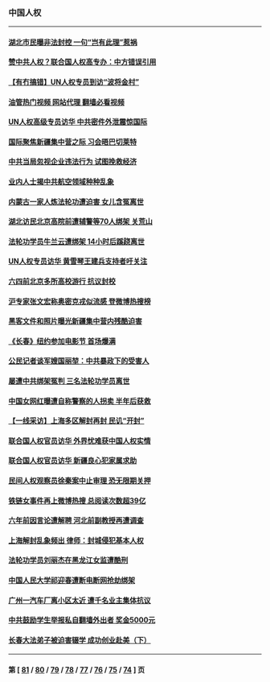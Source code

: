 ### 中国人权
---
#### [湖北市民曝非法封控 一句“岂有此理”惹祸](../../pages/ncid278/n13746925.md?05280445) 
#### [赞中共人权？联合国人权高专办：中方错误引用](../../pages/ncid278/n13745933.md?05280445) 
#### [【有冇搞错】UN人权专员到访“波将金村”](../../pages/ncid278/n13745359.md?05280445) 
#### [油管热门视频 网站代理 翻墙必看视频](http://209.222.30.114:81/youtube.html?05280445)
#### [UN人权高级专员访华 中共密件外泄震惊国际](../../pages/ncid278/n13745817.md?05280445) 
#### [国际聚焦新疆集中营之际 习会晤巴切莱特](../../pages/ncid278/n13745118.md?05280445) 
#### [中共当局忽视企业违法行为 试图挽救经济](../../pages/ncid278/n13745568.md?05280445) 
#### [业内人士揭中共航空领域种种乱象](../../pages/ncid278/n13745602.md?05280445) 
#### [内蒙古一家人炼法轮功遭迫害 女儿含冤离世](../../pages/ncid278/n13744475.md?05280445) 
#### [湖北访民北京高院前遭辅警等70人绑架 关荒山](../../pages/ncid278/n13745002.md?05280445) 
#### [法轮功学员牛兰云遭绑架 14小时后蹊跷离世](../../pages/ncid278/n13744926.md?05280445) 
#### [UN人权专员访华 黄雪琴王建兵支持者吁关注](../../pages/ncid278/n13744651.md?05280445) 
#### [六四前北京多所高校游行 抗议封校](../../pages/ncid278/n13744574.md?05280445) 
#### [沪专家张文宏称奥密克戎似流感 登微博热搜榜](../../pages/ncid278/n13744510.md?05280445) 
#### [黑客文件和照片曝光新疆集中营内残酷迫害](../../pages/ncid278/n13743846.md?05280445) 
#### [《长春》纽约参加电影节  首场爆满](../../pages/ncid278/n13744183.md?05280445) 
#### [公民记者谈军嫂国丽堃：中共暴政下的受害人](../../pages/ncid278/n13744068.md?05280445) 
#### [屡遭中共绑架冤判 三名法轮功学员离世](../../pages/ncid278/n13743718.md?05280445) 
#### [中国女网红曝遭自称警察的人拐卖 半年后获救](../../pages/ncid278/n13743517.md?05280445) 
#### [【一线采访】上海多区解封再封 民讥“开封”](../../pages/ncid278/n13743050.md?05280445) 
#### [联合国人权官员访华 外界忧难获中国人权实情](../../pages/ncid278/n13743139.md?05280445) 
#### [联合国人权官员访华 新疆良心犯家属求助](../../pages/ncid278/n13742950.md?05280445) 
#### [民间人权观察员徐秦案中止审理 恐无限期关押](../../pages/ncid278/n13742698.md?05280445) 
#### [铁链女事件再上微博热搜 总阅读次数超39亿](../../pages/ncid278/n13742497.md?05280445) 
#### [六年前因言论遭解聘 河北前副教授再遭调查](../../pages/ncid278/n13742115.md?05280445) 
#### [上海解封乱象频出 律师：封城侵犯基本人权](../../pages/ncid278/n13741824.md?05280445) 
#### [法轮功学员刘丽杰在黑龙江女监遭酷刑](../../pages/ncid278/n13740915.md?05280445) 
#### [中国人民大学祁迎春遭断电断网抢劫绑架](../../pages/ncid278/n13730164.md?05280445) 
#### [广州一汽车厂离小区太近 遭千名业主集体抗议](../../pages/ncid278/n13739826.md?05280445) 
#### [中共鼓励学生举报私自翻墙外出者 奖金5000元](../../pages/ncid278/n13739345.md?05280445) 
#### [长春大法弟子被迫害辍学 成功创业赴美（下）](../../pages/ncid278/n13738692.md?05280445) 

---
#### 第 [ [81](./81.md?05280445) / [80](./80.md?05280445) / [79](./79.md?05280445) / [78](./78.md?05280445) / [77](./77.md?05280445) / [76](./76.md?05280445) / [75](./75.md?05280445) / [74](./74.md?05280445) ] 页
